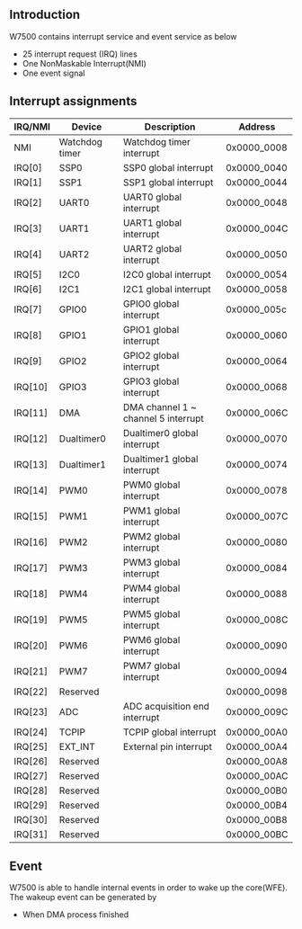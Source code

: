 ## Introduction
W7500 contains interrupt service and event service as below
   * 25 interrupt request (IRQ) lines
   * One NonMaskable Interrupt(NMI)
   * One event signal
## Interrupt assignments

| IRQ/NMI   | Device            | Description                            | Address        |
| --------- | ----------------- | -------------------------------------- | -------------- |
| NMI       | Watchdog timer    | Watchdog timer interrupt               | 0x0000\_0008   |
| IRQ\[0\]  | SSP0              | SSP0 global interrupt                  | 0x0000\_0040   |
| IRQ\[1\]  | SSP1              | SSP1 global interrupt                  | 0x0000\_0044   |
| IRQ\[2\]  | UART0             | UART0 global interrupt                 | 0x0000\_0048   |
| IRQ\[3\]  | UART1             | UART1 global interrupt                 | 0x0000\_004C   |
| IRQ\[4\]  | UART2             | UART2 global interrupt                 | 0x0000\_0050   |
| IRQ\[5\]  | I2C0              | I2C0 global interrupt                  | 0x0000\_0054   |
| IRQ\[6\]  | I2C1              | I2C1 global interrupt                  | 0x0000\_0058   |
| IRQ\[7\]  | GPIO0             | GPIO0 global interrupt                 | 0x0000\_005c   |
| IRQ\[8\]  | GPIO1             | GPIO1 global interrupt                 | 0x0000\_0060   |
| IRQ\[9\]  | GPIO2             | GPIO2 global interrupt                 | 0x0000\_0064   |
| IRQ\[10\] | GPIO3             | GPIO3 global interrupt                 | 0x0000\_0068   |
| IRQ\[11\] | DMA               | DMA channel 1 \~ channel 5 interrupt   | 0x0000\_006C   |
| IRQ\[12\] | Dualtimer0        | Dualtimer0 global interrupt            | 0x0000\_0070   |
| IRQ\[13\] | Dualtimer1        | Dualtimer1 global interrupt            | 0x0000\_0074   |
| IRQ\[14\] | PWM0              | PWM0 global interrupt                  | 0x0000\_0078   |
| IRQ\[15\] | PWM1              | PWM1 global interrupt                  | 0x0000\_007C   |
| IRQ\[16\] | PWM2              | PWM2 global interrupt                  | 0x0000\_0080   |
| IRQ\[17\] | PWM3              | PWM3 global interrupt                  | 0x0000\_0084   |
| IRQ\[18\] | PWM4              | PWM4 global interrupt                  | 0x0000\_0088   |
| IRQ\[19\] | PWM5              | PWM5 global interrupt                  | 0x0000\_008C   |
| IRQ\[20\] | PWM6              | PWM6 global interrupt                  | 0x0000\_0090   |
| IRQ\[21\] | PWM7              | PWM7 global interrupt                  | 0x0000\_0094   |
| IRQ\[22\] | Reserved          |                                        | 0x0000\_0098   |
| IRQ\[23\] | ADC               | ADC acquisition end interrupt          | 0x0000\_009C   |
| IRQ\[24\] | TCPIP             | TCPIP global interrupt                 | 0x0000\_00A0   |
| IRQ\[25\] | EXT\_INT          | External pin interrupt                 | 0x0000\_00A4   |
| IRQ\[26\] | Reserved          |                                        | 0x0000\_00A8   |
| IRQ\[27\] | Reserved          |                                        | 0x0000\_00AC   |
| IRQ\[28\] | Reserved          |                                        | 0x0000\_00B0   |
| IRQ\[29\] | Reserved          |                                        | 0x0000\_00B4   |
| IRQ\[30\] | Reserved          |                                        | 0x0000\_00B8   |
| IRQ\[31\] | Reserved          |                                        | 0x0000\_00BC   |


## Event

 W7500 is able to handle internal events in order to wake up the core(WFE). The wakeup event can be generated by
   * When DMA process finished
